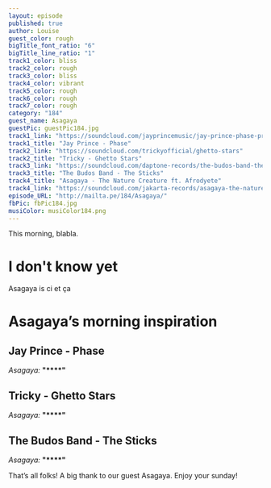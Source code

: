 ```yaml
---
layout: episode
published: true
author: Louise
guest_color: rough
bigTitle_font_ratio: "6"
bigTitle_line_ratio: "1"
track1_color: bliss
track2_color: rough
track3_color: bliss
track4_color: vibrant
track5_color: rough
track6_color: rough
track7_color: rough
category: "184"
guest_name: Asagaya
guestPic: guestPic184.jpg
track1_link: "https://soundcloud.com/jayprincemusic/jay-prince-phase-prod-pigeon"
track1_title: "Jay Prince - Phase"
track2_link: "https://soundcloud.com/trickyofficial/ghetto-stars"
track2_title: "Tricky - Ghetto Stars"
track3_link: "https://soundcloud.com/daptone-records/the-budos-band-the-sticks"
track3_title: "The Budos Band - The Sticks"
track4_title: "Asagaya - The Nature Creature ft. Afrodyete"
track4_link: "https://soundcloud.com/jakarta-records/asagaya-the-nature-creature-feat-afrodyete-of-breakestra-produced-by-guts"
episode_URL: "http://mailta.pe/184/Asagaya/"
fbPic: fbPic184.jpg
musiColor: musiColor184.png
---
```


<p id="introduction">This morning, blabla.</p>
 
# I don't know yet
 
Asagaya is ci et ça
 
# Asagaya’s morning inspiration
 
## Jay Prince - Phase
_Asagaya:_ **"****"**
 
## Tricky - Ghetto Stars
_Asagaya:_ **"****"**
 
## The Budos Band - The Sticks
_Asagaya:_ **"****"** 
 
<p id="outroduction">
That’s all folks! A big thank to our guest Asagaya. Enjoy your sunday!
</p>